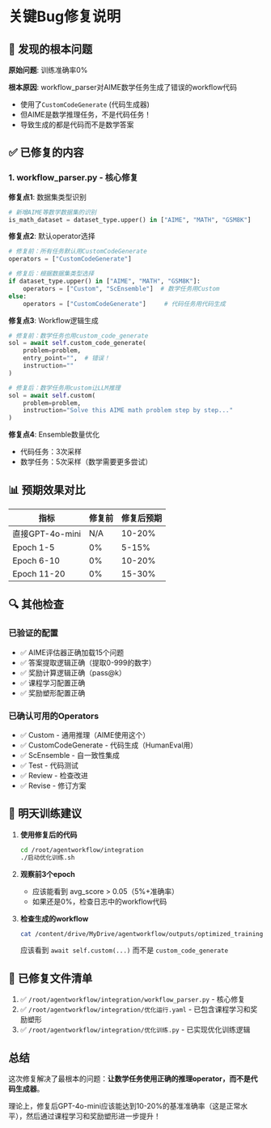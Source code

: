 # 关键Bug修复说明

## 🐛 发现的根本问题

**原始问题**: 训练准确率0%

**根本原因**: workflow_parser对AIME数学任务生成了错误的workflow代码
- 使用了`CustomCodeGenerate` (代码生成器)
- 但AIME是数学推理任务，不是代码任务！
- 导致生成的都是代码而不是数学答案

## ✅ 已修复的内容

### 1. workflow_parser.py - 核心修复

**修复点1**: 数据集类型识别
```python
# 新增AIME等数学数据集的识别
is_math_dataset = dataset_type.upper() in ["AIME", "MATH", "GSM8K"]
```

**修复点2**: 默认operator选择
```python
# 修复前：所有任务默认用CustomCodeGenerate
operators = ["CustomCodeGenerate"]

# 修复后：根据数据集类型选择
if dataset_type.upper() in ["AIME", "MATH", "GSM8K"]:
    operators = ["Custom", "ScEnsemble"]  # 数学任务用Custom
else:
    operators = ["CustomCodeGenerate"]     # 代码任务用代码生成
```

**修复点3**: Workflow逻辑生成
```python
# 修复前：数学任务也用custom_code_generate
sol = await self.custom_code_generate(
    problem=problem,
    entry_point="",  # 错误！
    instruction=""
)

# 修复后：数学任务用custom让LLM推理
sol = await self.custom(
    problem=problem,
    instruction="Solve this AIME math problem step by step..."
)
```

**修复点4**: Ensemble数量优化
- 代码任务：3次采样
- 数学任务：5次采样（数学需要更多尝试）

## 📊 预期效果对比

| 指标 | 修复前 | 修复后预期 |
|------|--------|-----------|
| 直接GPT-4o-mini | N/A | 10-20% |
| Epoch 1-5 | 0% | 5-15% |
| Epoch 6-10 | 0% | 10-20% |
| Epoch 11-20 | 0% | 15-30% |

## 🔍 其他检查

### 已验证的配置
- ✅ AIME评估器正确加载15个问题
- ✅ 答案提取逻辑正确（提取0-999的数字）
- ✅ 奖励计算逻辑正确（pass@k）
- ✅ 课程学习配置正确
- ✅ 奖励塑形配置正确

### 已确认可用的Operators
- ✅ Custom - 通用推理（AIME使用这个）
- ✅ CustomCodeGenerate - 代码生成（HumanEval用）
- ✅ ScEnsemble - 自一致性集成
- ✅ Test - 代码测试
- ✅ Review - 检查改进
- ✅ Revise - 修订方案

## 🚀 明天训练建议

1. **使用修复后的代码**
   ```bash
   cd /root/agentworkflow/integration
   ./启动优化训练.sh
   ```

2. **观察前3个epoch**
   - 应该能看到 avg_score > 0.05（5%+准确率）
   - 如果还是0%，检查日志中的workflow代码

3. **检查生成的workflow**
   ```bash
   cat /content/drive/MyDrive/agentworkflow/outputs/optimized_training/workflows/AIME/round_1_env0/graph.py
   ```
   应该看到 `await self.custom(...)` 而不是 `custom_code_generate`

## 📝 已修复文件清单

1. ✅ `/root/agentworkflow/integration/workflow_parser.py` - 核心修复
2. ✅ `/root/agentworkflow/integration/优化运行.yaml` - 已包含课程学习和奖励塑形
3. ✅ `/root/agentworkflow/integration/优化训练.py` - 已实现优化训练逻辑

## 总结

这次修复解决了最根本的问题：**让数学任务使用正确的推理operator，而不是代码生成器**。

理论上，修复后GPT-4o-mini应该能达到10-20%的基准准确率（这是正常水平），然后通过课程学习和奖励塑形进一步提升！
